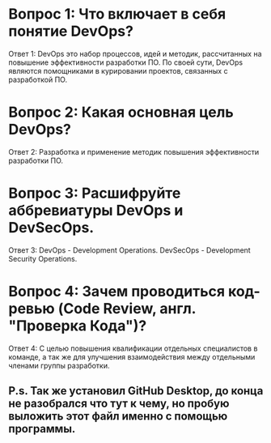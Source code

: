 # Вопрос 1: Что включает в себя понятие DevOps?
Ответ 1: DevOps это набор процессов, идей и методик, рассчитанных на повышение эффективности разработки ПО. По своей сути, DevOps являются помощниками в курировании проектов, связанных с разработкой ПО.

# Вопрос 2: Какая основная цель DevOps?
Ответ 2: Разработка и применение методик повышения эффективности разработки ПО.

# Вопрос 3: Расшифруйте аббревиатуры DevOps и DevSecOps.
Ответ 3: DevOps - Development Operations. DevSecOps - Development Security Operations.

# Вопрос 4: Зачем проводиться код-ревью (Code Review, англ. "Проверка Кода")?
Ответ 4: С целью повышения квалификации отдельных специалистов в команде, а так же для улучшения взаимодействия между отдельными членами группы разработки.

## P.s. Так же установил GitHub Desktop, до конца не разобрался что тут к чему, но пробую выложить этот файл именно с помощью программы.
